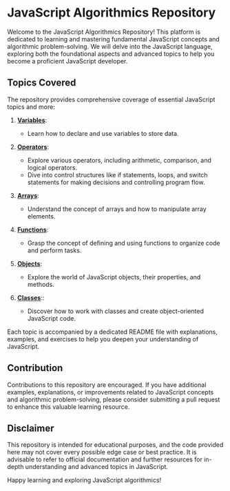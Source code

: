 # JavaScript Algorithmics Repository

Welcome to the JavaScript Algorithmics Repository! This platform is dedicated to learning and mastering fundamental JavaScript concepts and algorithmic problem-solving. We will delve into the JavaScript language, exploring both the foundational aspects and advanced topics to help you become a proficient JavaScript developer.

## Topics Covered

The repository provides comprehensive coverage of essential JavaScript topics and more:

1. **[Variables](./1.variables/readme_variables.md)**:
   - Learn how to declare and use variables to store data.

2. **[Operators](./2.operators/readme_operators.md)**:
   - Explore various operators, including arithmetic, comparison, and logical operators.
   - Dive into control structures like if statements, loops, and switch statements for making decisions and controlling program flow.

3. **[Arrays](./3.arrays/readme_arrays.md)**:
   - Understand the concept of arrays and how to manipulate array elements.

4. **[Functions](./4.functions/readme_functions.md)**:
   - Grasp the concept of defining and using functions to organize code and perform tasks.

5. **[Objects](./5.objects/readme_objects.md)**:
   - Explore the world of JavaScript objects, their properties, and methods.

6. **[Classes](./6.classes/readme_classes.md)**::
   - Discover how to work with classes and create object-oriented JavaScript code.

Each topic is accompanied by a dedicated README file with explanations, examples, and exercises to help you deepen your understanding of JavaScript.

## Contribution

Contributions to this repository are encouraged. If you have additional examples, explanations, or improvements related to JavaScript concepts and algorithmic problem-solving, please consider submitting a pull request to enhance this valuable learning resource.

## Disclaimer

This repository is intended for educational purposes, and the code provided here may not cover every possible edge case or best practice. It is advisable to refer to official documentation and further resources for in-depth understanding and advanced topics in JavaScript.

Happy learning and exploring JavaScript algorithmics!